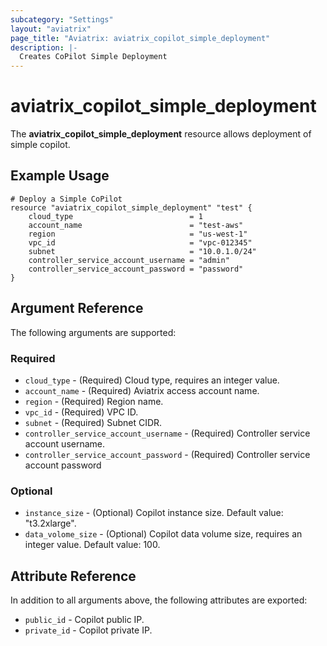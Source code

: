 ```yaml
---
subcategory: "Settings"
layout: "aviatrix"
page_title: "Aviatrix: aviatrix_copilot_simple_deployment"
description: |-
  Creates CoPilot Simple Deployment
---
```


# aviatrix_copilot_simple_deployment

The **aviatrix_copilot_simple_deployment** resource allows deployment of simple copilot.

## Example Usage

```hcl
# Deploy a Simple CoPilot 
resource "aviatrix_copilot_simple_deployment" "test" {
    cloud_type                          = 1
    account_name                        = "test-aws"
    region                              = "us-west-1"
    vpc_id                              = "vpc-012345"
    subnet                              = "10.0.1.0/24"
    controller_service_account_username = "admin"
    controller_service_account_password = "password"
}
```

## Argument Reference
The following arguments are supported:

### Required
* `cloud_type` - (Required) Cloud type, requires an integer value.
* `account_name` - (Required) Aviatrix access account name.
* `region` - (Required) Region name.
* `vpc_id` - (Required) VPC ID.
* `subnet` - (Required) Subnet CIDR.
* `controller_service_account_username` - (Required) Controller service account username.
* `controller_service_account_password` - (Required) Controller service account password

### Optional
* `instance_size` - (Optional) Copilot instance size. Default value: "t3.2xlarge".
* `data_volome_size` - (Optional) Copilot data volume size, requires an integer value. Default value: 100.

## Attribute Reference
In addition to all arguments above, the following attributes are exported:

* `public_id` - Copilot public IP.
* `private_id` - Copilot private IP.
